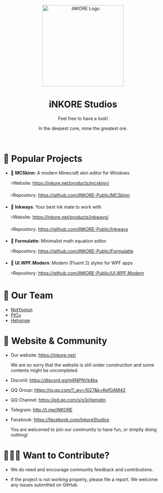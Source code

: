 
<p align="center">
  <a href="inkore.net" rel="noopener noreferrer">
    <img width="256" src="https://inkore.net/wp-content/uploads/2024/01/iNKORE_Title_NoSub_512px.png" alt="iNKORE Logo">
  </a>
</p>

<h1 align="center">
  iNKORE Studios
</h1>

<p align="center">Feel free to have a look!</p>
<p align="center">In the deepest core, mine the greatest ore.</p>

<br>

# 🔭 Popular Projects

- 🚩 **MCSkinn**: A modern Minecraft skin editor for Windows

  ◽Website: https://inkore.net/products/mcskinn/

  ◽Repository: https://github.com/iNKORE-Public/MCSkinn

- 🚩 **Inkways**: Your best ink mate to work with

  ◽Website: https://inkore.net/products/inkways/

  ◽Repository: https://github.com/iNKORE-Public/Inkways

- 🚩 **Formulatte**: Minimalist math equation editor

  ◽Repository: https://github.com/iNKORE-Public/Formulatte

- 🚩 **UI.WPF.Modern**: Modern (Fluent 2) styles for WPF apps

  ◽Repository: https://github.com/iNKORE-Public/UI.WPF.Modern

# 💎 Our Team

  - [NotYoojun](https://www.github.com/NotYoojun)
  - [PtCu](https://www.github.com/Hongshiits)
  - [Hehonge](https://www.github.com/Hehonge051)

# 🎏 Website & Community

  - Our website: <https://inkore.net/>
  
    We are so sorry that the website is still under construction and some contents might be uncompleted.
  
  - Discord: https://discord.gg/m6NPNVk4bs
  - QQ Group: https://jq.qq.com/?_wv=1027&k=KefGAM42
  - QQ Channel: https://pd.qq.com/s/g3o1pmidm
  - Telegram: http://t.me/iNKORE
  - Facebook: https://facebook.com/InkoreStudios
  
    You are welcomed to join our community to have fun, or simplly doing nothing!

# 👨🏻‍🎨 Want to Contribute?

- We do need and encourage community feedback and contributions.

- If the project is not working properly, please file a report. We welcome any issues submitted on GitHub.

